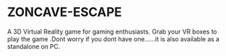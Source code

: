 # ZONCAVE-ESCAPE
A 3D Virtual Reality game for gaming enthusiasts. Grab your VR boxes to play the game .Dont worry if you dont have one......it is also available as a standalone on PC. 
